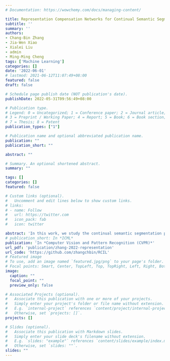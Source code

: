 ```yaml
---
# Documentation: https://wowchemy.com/docs/managing-content/

title: Representation Compensation Networks for Continual Semantic Segmentation
subtitle: ''
summary: ''
authors:
- Chang-Bin Zhang
- Jia-Wen Xiao
- Xialei Liu
- admin
- Ming-Ming Cheng
tags: ['Machine Learning']
categories: []
date: '2022-06-01'
# lastmod: 2021-06-12T11:07:49+08:00
featured: false
draft: false

# Schedule page publish date (NOT publication's date).
publishDate: 2022-05-31T09:56:49+08:00

# Publication type.
# Legend: 0 = Uncategorized; 1 = Conference paper; 2 = Journal article;
# 3 = Preprint / Working Paper; 4 = Report; 5 = Book; 6 = Book section;
# 7 = Thesis; 8 = Patent
publication_types: ["1"]

# Publication name and optional abbreviated publication name.
publication: ""
publication_short: ""

abstract: ""

# Summary. An optional shortened abstract.
summary: ""

tags: []
categories: []
featured: false

# Custom links (optional).
#   Uncomment and edit lines below to show custom links.
# links:
# - name: Follow
#   url: https://twitter.com
#   icon_pack: fab
#   icon: twitter

abstract: 'In this work, we study the continual semantic segmentation problem, where the deep neural networks are required to incorporate new classes continually without catastrophic forgetting. We propose to use a structural re-parameterization mechanism, named representation compensation (RC) module, to decouple the representation learning of both old and new knowledge. The RC module consists of two dynamically evolved branches with one frozen and one trainable. Besides, we design a pooled cube knowledge distillation strategy on both spatial and channel dimensions to further enhance the plasticity and stability of the model. We conduct experiments on two challenging continual semantic segmentation scenarios, continual class segmentation and continual domain segmentation. Without any extra computational overhead and parameters during inference, our method outperforms state-of-the-art performance.'
# publication_short: In *ICML*
publication: 'In *Computer Vision and Pattern Recognition (CVPR)*'
url_pdf: 'publication/zhang-2022-representation'
url_code: 'https://github.com/zhangchbin/RCIL'
# Featured image
# To use, add an image named `featured.jpg/png` to your page's folder. 
# Focal points: Smart, Center, TopLeft, Top, TopRight, Left, Right, BottomLeft, Bottom, BottomRight.
image:
  caption: ""
  focal_point: ""
  preview_only: false

# Associated Projects (optional).
#   Associate this publication with one or more of your projects.
#   Simply enter your project's folder or file name without extension.
#   E.g. `internal-project` references `content/project/internal-project/index.md`.
#   Otherwise, set `projects: []`.
projects: []

# Slides (optional).
#   Associate this publication with Markdown slides.
#   Simply enter your slide deck's filename without extension.
#   E.g. `slides: "example"` references `content/slides/example/index.md`.
#   Otherwise, set `slides: ""`.
slides: ""
---
```

